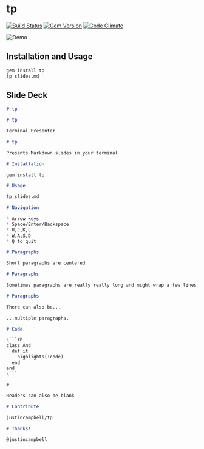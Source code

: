 # tp
[![Build Status](https://secure.travis-ci.org/justincampbell/tp.png)](https://secure.travis-ci.org/justincampbell/tp)
[![Gem Version](https://badge.fury.io/rb/tp.png)](http://badge.fury.io/rb/tp)
[![Code Climate](https://codeclimate.com/badge.png)](https://codeclimate.com/github/justincampbell/tp)

![Demo](https://s3.amazonaws.com/justincampbell/tp.gif)

## Installation and Usage

```sh
gem install tp
tp slides.md
```

## Slide Deck

```md
# tp

# tp

Terminal Presenter

# tp

Presents Markdown slides in your terminal

# Installation

gem install tp

# Usage

tp slides.md

# Navigation

* Arrow keys
* Space/Enter/Backspace
* H,J,K,L
* W,A,S,D
* Q to quit

# Paragraphs

Short paragraphs are centered

# Paragraphs

Sometimes paragraphs are really really long and might wrap a few lines. It does its best to wrap them logically. Also, they stay left-aligned.

# Paragraphs

There can also be...

...multiple paragraphs.

# Code

\```rb
class And
  def it
    highlights(:code)
  end
end
\```

#

Headers can also be blank

# Contribute

justincampbell/tp

# Thanks!

@justincampbell
```

